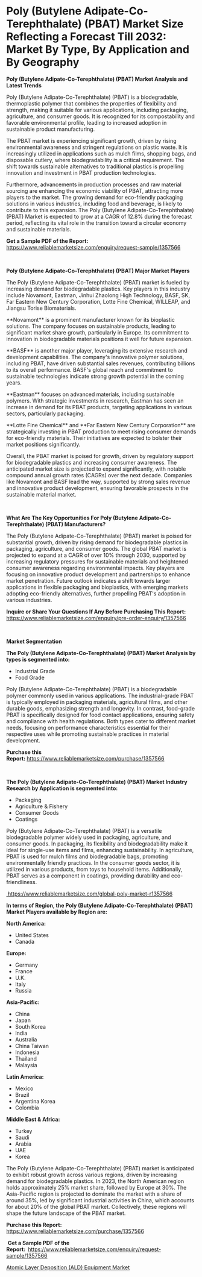 <p><h1>Poly (Butylene Adipate-Co-Terephthalate) (PBAT) Market Size Reflecting a Forecast Till 2032: Market By Type, By Application and By Geography</h1></p><p><strong>Poly (Butylene Adipate-Co-Terephthalate) (PBAT) Market Analysis and Latest Trends</strong></p>
<p><p>Poly (Butylene Adipate-Co-Terephthalate) (PBAT) is a biodegradable, thermoplastic polymer that combines the properties of flexibility and strength, making it suitable for various applications, including packaging, agriculture, and consumer goods. It is recognized for its compostability and favorable environmental profile, leading to increased adoption in sustainable product manufacturing.</p><p>The PBAT market is experiencing significant growth, driven by rising environmental awareness and stringent regulations on plastic waste. It is increasingly utilized in applications such as mulch films, shopping bags, and disposable cutlery, where biodegradability is a critical requirement. The shift towards sustainable alternatives to traditional plastics is propelling innovation and investment in PBAT production technologies.</p><p>Furthermore, advancements in production processes and raw material sourcing are enhancing the economic viability of PBAT, attracting more players to the market. The growing demand for eco-friendly packaging solutions in various industries, including food and beverage, is likely to contribute to this expansion. The Poly (Butylene Adipate-Co-Terephthalate) (PBAT) Market is expected to grow at a CAGR of 12.8% during the forecast period, reflecting its vital role in the transition toward a circular economy and sustainable materials.</p></p>
<p><strong>Get a Sample PDF of the Report:&nbsp;</strong> <a href="https://www.reliablemarketsize.com/enquiry/request-sample/1357566?utm_campaign=2995&utm_medium=2&utm_source=Github&utm_content=ia&utm_term=22032025&utm_id=poly-butylene-adipate-co-terephthalate-pbat">https://www.reliablemarketsize.com/enquiry/request-sample/1357566</a></p>
<p>&nbsp;</p>
<p><strong>Poly (Butylene Adipate-Co-Terephthalate) (PBAT) Major Market Players</strong></p>
<p><p>The Poly (Butylene Adipate-Co-Terephthalate) (PBAT) market is fueled by increasing demand for biodegradable plastics. Key players in this industry include Novamont, Eastman, Jinhui Zhaolong High Technology, BASF, SK, Far Eastern New Century Corporation, Lotte Fine Chemical, WILLEAP, and Jiangsu Torise Biomaterials.</p><p>**Novamont** is a prominent manufacturer known for its bioplastic solutions. The company focuses on sustainable products, leading to significant market share growth, particularly in Europe. Its commitment to innovation in biodegradable materials positions it well for future expansion.</p><p>**BASF** is another major player, leveraging its extensive research and development capabilities. The company's innovative polymer solutions, including PBAT, have driven substantial sales revenues, contributing billions to its overall performance. BASF's global reach and commitment to sustainable technologies indicate strong growth potential in the coming years.</p><p>**Eastman** focuses on advanced materials, including sustainable polymers. With strategic investments in research, Eastman has seen an increase in demand for its PBAT products, targeting applications in various sectors, particularly packaging.</p><p>**Lotte Fine Chemical** and **Far Eastern New Century Corporation** are strategically investing in PBAT production to meet rising consumer demands for eco-friendly materials. Their initiatives are expected to bolster their market positions significantly.</p><p>Overall, the PBAT market is poised for growth, driven by regulatory support for biodegradable plastics and increasing consumer awareness. The anticipated market size is projected to expand significantly, with notable compound annual growth rates (CAGRs) over the next decade. Companies like Novamont and BASF lead the way, supported by strong sales revenue and innovative product development, ensuring favorable prospects in the sustainable material market.</p></p>
<p>&nbsp;</p>
<p><strong>What Are The Key Opportunities For Poly (Butylene Adipate-Co-Terephthalate) (PBAT) Manufacturers?</strong></p>
<p><p>The Poly (Butylene Adipate-Co-Terephthalate) (PBAT) market is poised for substantial growth, driven by rising demand for biodegradable plastics in packaging, agriculture, and consumer goods. The global PBAT market is projected to expand at a CAGR of over 10% through 2030, supported by increasing regulatory pressures for sustainable materials and heightened consumer awareness regarding environmental impacts. Key players are focusing on innovative product development and partnerships to enhance market penetration. Future outlook indicates a shift towards larger applications in flexible packaging and bioplastics, with emerging markets adopting eco-friendly alternatives, further propelling PBAT's adoption in various industries.</p></p>
<p><strong>Inquire or Share Your Questions If Any Before Purchasing This Report:</strong> <a href="https://www.reliablemarketsize.com/enquiry/pre-order-enquiry/1357566?utm_campaign=2995&utm_medium=2&utm_source=Github&utm_content=ia&utm_term=22032025&utm_id=poly-butylene-adipate-co-terephthalate-pbat">https://www.reliablemarketsize.com/enquiry/pre-order-enquiry/1357566</a></p>
<p>&nbsp;</p>
<p><strong>Market Segmentation</strong></p>
<p><strong>The Poly (Butylene Adipate-Co-Terephthalate) (PBAT) Market Analysis by types is segmented into:</strong></p>
<p><ul><li>Industrial Grade</li><li>Food Grade</li></ul></p>
<p><p>Poly (Butylene Adipate-Co-Terephthalate) (PBAT) is a biodegradable polymer commonly used in various applications. The industrial-grade PBAT is typically employed in packaging materials, agricultural films, and other durable goods, emphasizing strength and longevity. In contrast, food-grade PBAT is specifically designed for food contact applications, ensuring safety and compliance with health regulations. Both types cater to different market needs, focusing on performance characteristics essential for their respective uses while promoting sustainable practices in material development.</p></p>
<p><strong>Purchase this Report:&nbsp;</strong><a href="https://www.reliablemarketsize.com/purchase/1357566?utm_campaign=2995&utm_medium=2&utm_source=Github&utm_content=ia&utm_term=22032025&utm_id=poly-butylene-adipate-co-terephthalate-pbat">https://www.reliablemarketsize.com/purchase/1357566</a></p>
<p>&nbsp;</p>
<p><strong>The Poly (Butylene Adipate-Co-Terephthalate) (PBAT) Market Industry Research by Application is segmented into:</strong></p>
<p><ul><li>Packaging</li><li>Agriculture & Fishery</li><li>Consumer Goods</li><li>Coatings</li></ul></p>
<p><p>Poly (Butylene Adipate-Co-Terephthalate) (PBAT) is a versatile biodegradable polymer widely used in packaging, agriculture, and consumer goods. In packaging, its flexibility and biodegradability make it ideal for single-use items and films, enhancing sustainability. In agriculture, PBAT is used for mulch films and biodegradable bags, promoting environmentally friendly practices. In the consumer goods sector, it is utilized in various products, from toys to household items. Additionally, PBAT serves as a component in coatings, providing durability and eco-friendliness.</p></p>
<p><a href="https://www.reliablemarketsize.com/global-poly-market-r1357566?utm_campaign=2995&utm_medium=2&utm_source=Github&utm_content=ia&utm_term=22032025&utm_id=poly-butylene-adipate-co-terephthalate-pbat">&nbsp;https://www.reliablemarketsize.com/global-poly-market-r1357566</a></p>
<p><strong>In terms of Region, the Poly (Butylene Adipate-Co-Terephthalate) (PBAT) Market Players available by Region are:</strong></p>
<p>
    <p> <strong> North America: </strong>
        <ul>
            <li>United States</li>
            <li>Canada</li>
        </ul>
        </p> 
    <p> <strong> Europe: </strong>
        <ul>
            <li>Germany</li>
            <li>France</li>
            <li>U.K.</li>
            <li>Italy</li>
            <li>Russia</li>
        </ul>
        </p> 
    <p> <strong> Asia-Pacific: </strong>
        <ul>
            <li>China</li>
            <li>Japan</li>
            <li>South Korea</li>
            <li>India</li>
            <li>Australia</li>
            <li>China Taiwan</li>
            <li>Indonesia</li>
            <li>Thailand</li>
            <li>Malaysia</li>
        </ul>
        </p> 
    <p> <strong> Latin America: </strong>
        <ul>
            <li>Mexico</li>
            <li>Brazil</li>
            <li>Argentina Korea</li>
            <li>Colombia</li>
        </ul>
        </p> 
    <p> <strong> Middle East & Africa: </strong>
        <ul>
            <li>Turkey</li>
            <li>Saudi</li>
            <li>Arabia</li>
            <li>UAE</li>
            <li>Korea</li>
        </ul>
    </p>
    </p>
<p><p>The Poly (Butylene Adipate-Co-Terephthalate) (PBAT) market is anticipated to exhibit robust growth across various regions, driven by increasing demand for biodegradable plastics. In 2023, the North American region holds approximately 25% market share, followed by Europe at 30%. The Asia-Pacific region is projected to dominate the market with a share of around 35%, led by significant industrial activities in China, which accounts for about 20% of the global PBAT market. Collectively, these regions will shape the future landscape of the PBAT market.</p></p>
<p><strong>Purchase this Report: </strong><a href="https://www.reliablemarketsize.com/purchase/1357566?utm_campaign=2995&utm_medium=2&utm_source=Github&utm_content=ia&utm_term=22032025&utm_id=poly-butylene-adipate-co-terephthalate-pbat">https://www.reliablemarketsize.com/purchase/1357566</a></p>
<p>&nbsp;<strong>Get a Sample PDF of the Report:&nbsp;&nbsp;</strong><a href="https://www.reliablemarketsize.com/enquiry/request-sample/1357566?utm_campaign=2995&utm_medium=2&utm_source=Github&utm_content=ia&utm_term=22032025&utm_id=poly-butylene-adipate-co-terephthalate-pbat">https://www.reliablemarketsize.com/enquiry/request-sample/1357566</a></p>
<p><strong></strong></p>
<p><p><a href="https://github.com/rianttegang/Market-Research-Report-List-1/blob/main/atomic-layer-deposition-ald-equipment-market.md?utm_campaign=2995&utm_medium=2&utm_source=Github&utm_content=ia&utm_term=22032025&utm_id=poly-butylene-adipate-co-terephthalate-pbat">Atomic Layer Deposition (ALD) Equipment Market</a></p></p>